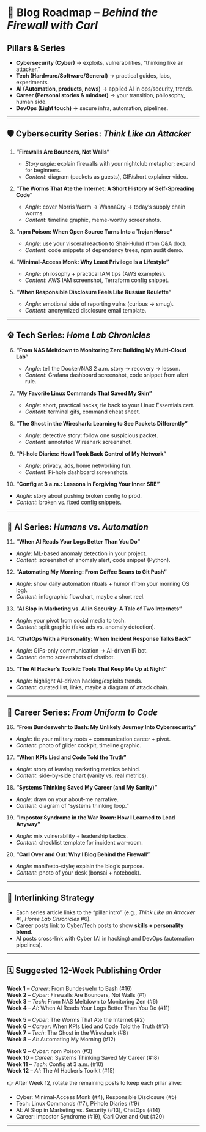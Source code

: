 # 🚀 Blog Roadmap – *Behind the Firewall with Carl*  

## Pillars & Series
- **Cybersecurity (Cyber)** → exploits, vulnerabilities, “thinking like an attacker.”  
- **Tech (Hardware/Software/General)** → practical guides, labs, experiments.  
- **AI (Automation, products, news)** → applied AI in ops/security, trends.  
- **Career (Personal stories & mindset)** → your transition, philosophy, human side.  
- **DevOps (Light touch)** → secure infra, automation, pipelines.  

---

## 🛡 Cybersecurity Series: *Think Like an Attacker*  

1. **“Firewalls Are Bouncers, Not Walls”**  
   - *Story angle*: explain firewalls with your nightclub metaphor; expand for beginners.  
   - *Content*: diagram (packets as guests), GIF/short explainer video.  

2. **“The Worms That Ate the Internet: A Short History of Self-Spreading Code”**  
   - *Angle*: cover Morris Worm → WannaCry → today’s supply chain worms.  
   - *Content*: timeline graphic, meme-worthy screenshots.  

3. **“npm Poison: When Open Source Turns Into a Trojan Horse”**  
   - *Angle*: use your visceral reaction to Shai-Hulud (from Q&A doc).  
   - *Content*: code snippets of dependency trees, npm audit demo.  

4. **“Minimal-Access Monk: Why Least Privilege Is a Lifestyle”**  
   - *Angle*: philosophy + practical IAM tips (AWS examples).  
   - *Content*: AWS IAM screenshot, Terraform config snippet.  

5. **“When Responsible Disclosure Feels Like Russian Roulette”**  
   - *Angle*: emotional side of reporting vulns (curious → smug).  
   - *Content*: anonymized disclosure email template.  

---

## ⚙️ Tech Series: *Home Lab Chronicles*  

6. **“From NAS Meltdown to Monitoring Zen: Building My Multi-Cloud Lab”**  
   - *Angle*: tell the Docker/NAS 2 a.m. story → recovery → lesson.  
   - *Content*: Grafana dashboard screenshot, code snippet from alert rule.  

7. **“My Favorite Linux Commands That Saved My Skin”**  
   - *Angle*: short, practical hacks; tie back to your Linux Essentials cert.  
   - *Content*: terminal gifs, command cheat sheet.  

8. **“The Ghost in the Wireshark: Learning to See Packets Differently”**  
   - *Angle*: detective story: follow one suspicious packet.  
   - *Content*: annotated Wireshark screenshot.  

9. **“Pi-hole Diaries: How I Took Back Control of My Network”**  
   - *Angle*: privacy, ads, home networking fun.  
   - *Content*: Pi-hole dashboard screenshots.  

10. **“Config at 3 a.m.: Lessons in Forgiving Your Inner SRE”**  
   - *Angle*: story about pushing broken config to prod.  
   - *Content*: broken vs. fixed config snippets.  

---

## 🤖 AI Series: *Humans vs. Automation*  

11. **“When AI Reads Your Logs Better Than You Do”**  
   - *Angle*: ML-based anomaly detection in your project.  
   - *Content*: screenshot of anomaly alert, code snippet (Python).  

12. **“Automating My Morning: From Coffee Beans to Git Push”**  
   - *Angle*: show daily automation rituals + humor (from your morning OS log).  
   - *Content*: infographic flowchart, maybe a short reel.  

13. **“AI Slop in Marketing vs. AI in Security: A Tale of Two Internets”**  
   - *Angle*: your pivot from social media to tech.  
   - *Content*: split graphic (fake ads vs. anomaly detection).  

14. **“ChatOps With a Personality: When Incident Response Talks Back”**  
   - *Angle*: GIFs-only communication → AI-driven IR bot.  
   - *Content*: demo screenshots of chatbot.  

15. **“The AI Hacker’s Toolkit: Tools That Keep Me Up at Night”**  
   - *Angle*: highlight AI-driven hacking/exploits trends.  
   - *Content*: curated list, links, maybe a diagram of attack chain.  

---

## 🧭 Career Series: *From Uniform to Code*  

16. **“From Bundeswehr to Bash: My Unlikely Journey Into Cybersecurity”**  
   - *Angle*: tie your military roots + communication career + pivot.  
   - *Content*: photo of glider cockpit, timeline graphic.  

17. **“When KPIs Lied and Code Told the Truth”**  
   - *Angle*: story of leaving marketing metrics behind.  
   - *Content*: side-by-side chart (vanity vs. real metrics).  

18. **“Systems Thinking Saved My Career (and My Sanity)”**  
   - *Angle*: draw on your about-me narrative.  
   - *Content*: diagram of “systems thinking loop.”  

19. **“Impostor Syndrome in the War Room: How I Learned to Lead Anyway”**  
   - *Angle*: mix vulnerability + leadership tactics.  
   - *Content*: checklist template for incident war-room.  

20. **“Carl Over and Out: Why I Blog Behind the Firewall”**  
   - *Angle*: manifesto-style; explain the blog’s purpose.  
   - *Content*: photo of your desk (bonsai + notebook).  

---

## 🔗 Interlinking Strategy
- Each series article links to the “pillar intro” (e.g., *Think Like an Attacker* #1, *Home Lab Chronicles* #6).  
- Career posts link to Cyber/Tech posts to show **skills + personality blend**.  
- AI posts cross-link with Cyber (AI in hacking) and DevOps (automation pipelines).  

---

## 🗓 Suggested 12-Week Publishing Order  

**Week 1** – *Career*: From Bundeswehr to Bash (#16)  
**Week 2** – *Cyber*: Firewalls Are Bouncers, Not Walls (#1)  
**Week 3** – *Tech*: From NAS Meltdown to Monitoring Zen (#6)  
**Week 4** – *AI*: When AI Reads Your Logs Better Than You Do (#11)  

**Week 5** – *Cyber*: The Worms That Ate the Internet (#2)  
**Week 6** – *Career*: When KPIs Lied and Code Told the Truth (#17)  
**Week 7** – *Tech*: The Ghost in the Wireshark (#8)  
**Week 8** – *AI*: Automating My Morning (#12)  

**Week 9** – *Cyber*: npm Poison (#3)  
**Week 10** – *Career*: Systems Thinking Saved My Career (#18)  
**Week 11** – *Tech*: Config at 3 a.m. (#10)  
**Week 12** – *AI*: The AI Hacker’s Toolkit (#15)  

👉 After Week 12, rotate the remaining posts to keep each pillar alive:  
- Cyber: Minimal-Access Monk (#4), Responsible Disclosure (#5)  
- Tech: Linux Commands (#7), Pi-hole Diaries (#9)  
- AI: AI Slop in Marketing vs. Security (#13), ChatOps (#14)  
- Career: Impostor Syndrome (#19), Carl Over and Out (#20)  

---
